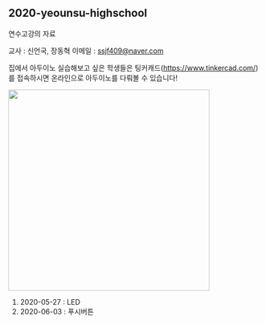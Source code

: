 ## 2020-yeounsu-highschool
연수고강의 자료

교사 : 신언국, 장동혁
이메일 : ssjf409@naver.com


집에서 아두이노 실습해보고 싶은 학생들은 팅커캐드(https://www.tinkercad.com/)를
접속하시면 온라인으로 아두이노를 다뤄볼 수 있습니다!

<img width="400" src="https://user-images.githubusercontent.com/35087350/83359961-c6a16f80-a3b8-11ea-997c-0077420f2219.png">

1. 2020-05-27 : LED
2. 2020-06-03 : 푸시버튼
